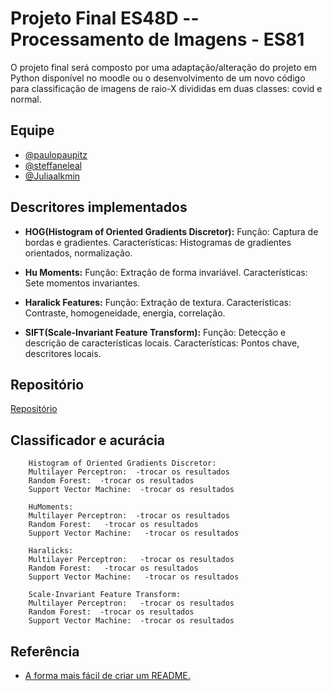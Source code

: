 
# Projeto Final ES48D -- Processamento de Imagens - ES81

O projeto final será composto por uma adaptação/alteração do projeto em Python disponível no
moodle ou o desenvolvimento de um novo código para classificação de imagens de raio-X
divididas em duas classes: covid e normal.




## Equipe

- [@paulopaupitz](https://www.github.com/paulopaupitz)
- [@steffaneleal](https://www.github.com/steffaneleal)
- [@Juliaalkmin](https://www.github.com/Juliaalkmin)


## Descritores implementados 
 - **HOG(Histogram of Oriented Gradients Discretor):**
        Função: Captura de bordas e gradientes.
        Características: Histogramas de gradientes orientados, normalização.
        
 - **Hu Moments:**
        Função: Extração de forma invariável.
        Características: Sete momentos invariantes.
        
 - **Haralick Features:**
        Função: Extração de textura.
        Características: Contraste, homogeneidade, energia, correlação.
        
  - **SIFT(Scale-Invariant Feature Transform):**
        Função: Detecção e descrição de características locais.
        Características: Pontos chave, descritores locais.
        
            

## Repositório
 [Repositório](https://github.com/paulopaupitz/projeto-final-Processamento-de-Imagens)


## Classificador e acurácia

        Histogram of Oriented Gradients Discretor:
        Multilayer Perceptron:  -trocar os resultados 
        Random Forest:  -trocar os resultados 
        Support Vector Machine:  -trocar os resultados 
        
        HuMoments:
        Multilayer Perceptron:  -trocar os resultados 
        Random Forest:   -trocar os resultados 
        Support Vector Machine:   -trocar os resultados 

        Haralicks:
        Multilayer Perceptron:   -trocar os resultados 
        Random Forest:   -trocar os resultados 
        Support Vector Machine:   -trocar os resultados 

        Scale-Invariant Feature Transform:
        Multilayer Perceptron:   -trocar os resultados 
        Random Forest:  -trocar os resultados 
        Support Vector Machine:  -trocar os resultados 

 
 
## Referência

 - [A forma mais fácil de criar um README.](https://readme.so/pt)
 
